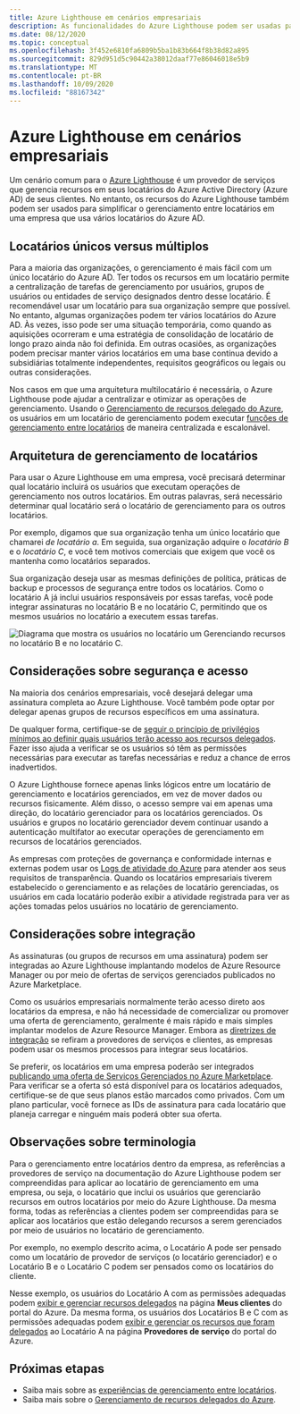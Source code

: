 ```yaml
---
title: Azure Lighthouse em cenários empresariais
description: As funcionalidades do Azure Lighthouse podem ser usadas para simplificar o gerenciamento entre locatários dentro de uma empresa que usa vários locatários do Azure AD.
ms.date: 08/12/2020
ms.topic: conceptual
ms.openlocfilehash: 3f452e6810fa6809b5ba1b83b664f8b38d82a895
ms.sourcegitcommit: 829d951d5c90442a38012daaf77e86046018e5b9
ms.translationtype: MT
ms.contentlocale: pt-BR
ms.lasthandoff: 10/09/2020
ms.locfileid: "88167342"
---
```

# <a name="azure-lighthouse-in-enterprise-scenarios"></a>Azure Lighthouse em cenários empresariais

Um cenário comum para o [Azure Lighthouse](../overview.md) é um provedor de serviços que gerencia recursos em seus locatários do Azure Active Directory (Azure AD) de seus clientes. No entanto, os recursos do Azure Lighthouse também podem ser usados para simplificar o gerenciamento entre locatários em uma empresa que usa vários locatários do Azure AD.

## <a name="single-vs-multiple-tenants"></a>Locatários únicos versus múltiplos

Para a maioria das organizações, o gerenciamento é mais fácil com um único locatário do Azure AD. Ter todos os recursos em um locatário permite a centralização de tarefas de gerenciamento por usuários, grupos de usuários ou entidades de serviço designados dentro desse locatário. É recomendável usar um locatário para sua organização sempre que possível. No entanto, algumas organizações podem ter vários locatários do Azure AD. Às vezes, isso pode ser uma situação temporária, como quando as aquisições ocorreram e uma estratégia de consolidação de locatário de longo prazo ainda não foi definida. Em outras ocasiões, as organizações podem precisar manter vários locatários em uma base contínua devido a subsidiárias totalmente independentes, requisitos geográficos ou legais ou outras considerações.

Nos casos em que uma arquitetura multilocatário é necessária, o Azure Lighthouse pode ajudar a centralizar e otimizar as operações de gerenciamento. Usando o [Gerenciamento de recursos delegado do Azure](azure-delegated-resource-management.md), os usuários em um locatário de gerenciamento podem executar [funções de gerenciamento entre locatários](cross-tenant-management-experience.md) de maneira centralizada e escalonável.

## <a name="tenant-management-architecture"></a>Arquitetura de gerenciamento de locatários

Para usar o Azure Lighthouse em uma empresa, você precisará determinar qual locatário incluirá os usuários que executam operações de gerenciamento nos outros locatários. Em outras palavras, será necessário determinar qual locatário será o locatário de gerenciamento para os outros locatários.

Por exemplo, digamos que sua organização tenha um único locatário que chamarei *de locatário a*. Em seguida, sua organização adquire o *locatário B* e o *locatário C*, e você tem motivos comerciais que exigem que você os mantenha como locatários separados.

Sua organização deseja usar as mesmas definições de política, práticas de backup e processos de segurança entre todos os locatários. Como o locatário A já inclui usuários responsáveis por essas tarefas, você pode integrar assinaturas no locatário B e no locatário C, permitindo que os mesmos usuários no locatário a executem essas tarefas.

![Diagrama que mostra os usuários no locatário um Gerenciando recursos no locatário B e no locatário C.](../media/enterprise-azure-lighthouse.jpg)

## <a name="security-and-access-considerations"></a>Considerações sobre segurança e acesso

Na maioria dos cenários empresariais, você desejará delegar uma assinatura completa ao Azure Lighthouse. Você também pode optar por delegar apenas grupos de recursos específicos em uma assinatura.

De qualquer forma, certifique-se de [seguir o princípio de privilégios mínimos ao definir quais usuários terão acesso aos recursos delegados](recommended-security-practices.md#assign-permissions-to-groups-using-the-principle-of-least-privilege). Fazer isso ajuda a verificar se os usuários só têm as permissões necessárias para executar as tarefas necessárias e reduz a chance de erros inadvertidos.

O Azure Lighthouse fornece apenas links lógicos entre um locatário de gerenciamento e locatários gerenciados, em vez de mover dados ou recursos fisicamente. Além disso, o acesso sempre vai em apenas uma direção, do locatário gerenciador para os locatários gerenciados.  Os usuários e grupos no locatário gerenciador devem continuar usando a autenticação multifator ao executar operações de gerenciamento em recursos de locatários gerenciados.

As empresas com proteções de governança e conformidade internas e externas podem usar os [Logs de atividade do Azure](../../azure-monitor/platform/platform-logs-overview.md) para atender aos seus requisitos de transparência. Quando os locatários empresariais tiverem estabelecido o gerenciamento e as relações de locatário gerenciadas, os usuários em cada locatário poderão exibir a atividade registrada para ver as ações tomadas pelos usuários no locatário de gerenciamento.

## <a name="onboarding-considerations"></a>Considerações sobre integração

As assinaturas (ou grupos de recursos em uma assinatura) podem ser integradas ao Azure Lighthouse implantando modelos de Azure Resource Manager ou por meio de ofertas de serviços gerenciados publicados no Azure Marketplace.

Como os usuários empresariais normalmente terão acesso direto aos locatários da empresa, e não há necessidade de comercializar ou promover uma oferta de gerenciamento, geralmente é mais rápido e mais simples implantar modelos de Azure Resource Manager. Embora as [diretrizes de integração](../how-to/onboard-customer.md) se refiram a provedores de serviços e clientes, as empresas podem usar os mesmos processos para integrar seus locatários.

Se preferir, os locatários em uma empresa poderão ser integrados [publicando uma oferta de Serviços Gerenciados no Azure Marketplace](../how-to/publish-managed-services-offers.md). Para verificar se a oferta só está disponível para os locatários adequados, certifique-se de que seus planos estão marcados como privados. Com um plano particular, você fornece as IDs de assinatura para cada locatário que planeja carregar e ninguém mais poderá obter sua oferta.

## <a name="terminology-notes"></a>Observações sobre terminologia

Para o gerenciamento entre locatários dentro da empresa, as referências a provedores de serviço na documentação do Azure Lighthouse podem ser compreendidas para aplicar ao locatário de gerenciamento em uma empresa, ou seja, o locatário que inclui os usuários que gerenciarão recursos em outros locatários por meio do Azure Lighthouse. Da mesma forma, todas as referências a clientes podem ser compreendidas para se aplicar aos locatários que estão delegando recursos a serem gerenciados por meio de usuários no locatário de gerenciamento.

Por exemplo, no exemplo descrito acima, o Locatário A pode ser pensado como um locatário de provedor de serviços (o locatário gerenciador) e o Locatário B e o Locatário C podem ser pensados como os locatários do cliente.

Nesse exemplo, os usuários do Locatário A com as permissões adequadas podem [exibir e gerenciar recursos delegados](../how-to/view-manage-customers.md) na página **Meus clientes** do portal do Azure. Da mesma forma, os usuários dos Locatários B e C com as permissões adequadas podem [exibir e gerenciar os recursos que foram delegados](../how-to/view-manage-service-providers.md) ao Locatário A na página **Provedores de serviço** do portal do Azure.

## <a name="next-steps"></a>Próximas etapas

- Saiba mais sobre as [experiências de gerenciamento entre locatários](cross-tenant-management-experience.md).
- Saiba mais sobre o [Gerenciamento de recursos delegados do Azure](azure-delegated-resource-management.md).